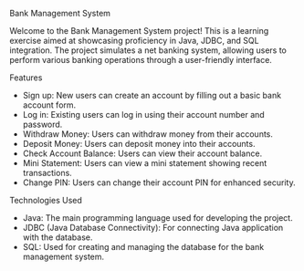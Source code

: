 Bank Management System 

 Welcome to the Bank Management System project! This is a learning exercise aimed 
at showcasing proficiency in Java, JDBC, and SQL integration. The project simulates 
a net banking system, allowing users to perform various banking operations through 
a user-friendly interface.


Features

- Sign up: New users can create an account by filling out a basic bank account form.
- Log in: Existing users can log in using their account number and password.
- Withdraw Money: Users can withdraw money from their accounts.
- Deposit Money: Users can deposit money into their accounts.
- Check Account Balance: Users can view their account balance.
- Mini Statement: Users can view a mini statement showing recent transactions.
- Change PIN: Users can change their account PIN for enhanced security.


Technologies Used

- Java: The main programming language used for developing the project.
- JDBC (Java Database Connectivity): For connecting Java application with the database.
- SQL: Used for creating and managing the database for the bank management system.
